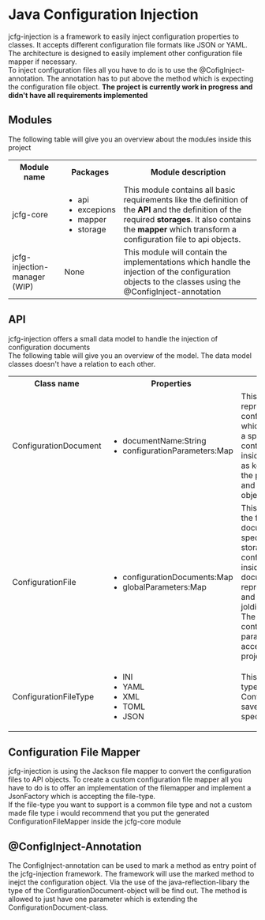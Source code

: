 <h1>Java Configuration Injection</h1>
<p>jcfg-injection is a framework to easily inject configuration properties to classes. It accepts 
different configuration file formats like JSON or YAML. The architecture is designed to easily implement 
other configuration file mapper if necessary. <br>
To inject configuration files all you have to do is to use the @CofigInject-annotation. The annotation has to put above the 
method which is expecting the configuration file object. <strong>The project is currently work in progress and 
didn't have all requirements implemented</strong> </p>
<h2>Modules</h2> 
<p>The following table will give you an overview about the modules inside this project </p>
<table>
<tr>
<th>Module name</th>
<th>Packages</th>
<th>Module description</h2>
</tr>
<tr>
<td>jcfg-core</td>
<td><ul>
<li>api</li>
<li>excepions</li>
<li>mapper</li>
<li>storage</li></ul>
<td>This module contains all basic requirements like the definition of the <strong>API</strong>
and the definition of the required <strong>storages</strong>. It also contains the <strong>mapper</strong> which transform 
a configuration file to api objects. </td>
</tr>
<tr>
<td>jcfg-injection-manager (WIP)</td>
<td>None</td>
<td>This module will contain the implementations which handle the injection of the configuration objects 
to the classes using the @ConfigInject-annotation</td>
</tr>
</table>
<h2>API</h2>
<p>jcfg-injection offers a small data model to handle the injection of configuration documents<br>
The following table will give you an overview of the model. The data model classes doesn't have 
a relation to each other. </p>
<table>
<tr>
<th>Class name</th>
<th>Properties</th>
<th>Use cases</th>
</tr>
<tr>
<td>ConfigurationDocument</td>
<td><ul>
<li>documentName:String</li>
<li>configurationParameters:Map<String, Object></li>
</ul>
<td>This object is representing a plain configuration document which can be mapped
to a specified class. It contains the parameters inside a map which has as key a String 
defining the parameter-name and as value the related object.</td>
</tr>
<tr>
<td>ConfigurationFile</td>
<td><ul>
<li>configurationDocuments:Map<String,JsonNode></li>
<li>globalParameters:Map<String,String></li>
</ul>
<td>This class represents the file structure of the document saved to the specified configuration
storage. It holding the configurationDocuments inside a Map where the documentName
is represented by the key and the content is jolding as a JsonNode. The file is also
containing the global parameters which are accesable in the whole project</td>
</tr>
<tr>
<td>ConfigurationFileType</td>
<td><ul>
<li>INI</li>
<li>YAML</li>
<li>XML</li>
<li>TOML</li>
<li>JSON</li></ul>
</td>
<td>This enum defines the type in which the ConfigurationFile will be saved inside the 
specified storage.</td>
</tr>
</table>
<h2>Configuration File Mapper</h2>
<p>jcfg-injection is using the Jackson file mapper to convert the configuration files 
to API objects. To create a custom configuration file mapper all you have to do is to 
offer an implementation of the filemapper and implement a JsonFactory which is accepting 
the file-type.<br> If the file-type you want to support is a common file type and 
not a custom made file type i would recommend that you put the generated ConfigurationFileMapper
inside the jcfg-core module</p>
<h2>@ConfigInject-Annotation</h2>
<p>The ConfigInject-annotation can be used to mark a method as entry point of the 
jcfg-injection framework. The framework will use the marked method to inejct 
the configuration object. Via the use of the java-reflection-libary the type 
of the ConfigurationDocument-object will be find out. The method is allowed to just
have one parameter which is extending the ConfigurationDocument-class. 
</p>

